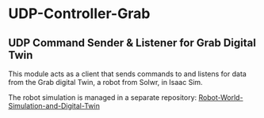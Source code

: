 # UDP-Controller-Grab

## UDP Command Sender & Listener for Grab Digital Twin

This module acts as a client that sends commands to and listens for data from the Grab digital Twin, a robot from Solwr, in Isaac Sim.

The robot simulation is managed in a separate repository: [Robot-World-Simulation-and-Digital-Twin](https://github.com/09ejacob/Robot-World-simulation-and-digital-twin)


